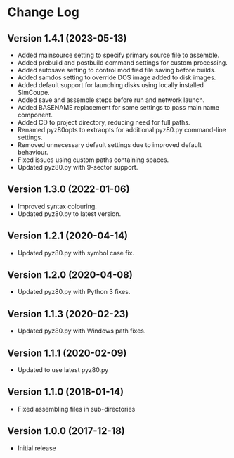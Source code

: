 # Change Log

## Version 1.4.1 (2023-05-13)
- Added mainsource setting to specify primary source file to assemble.
- Added prebuild and postbuild command settings for custom processing.
- Added autosave setting to control modified file saving before builds.
- Added samdos setting to override DOS image added to disk images.
- Added default support for launching disks using locally installed SimCoupe.
- Added save and assemble steps before run and network launch.
- Added BASENAME replacement for some settings to pass main name component.
- Added CD to project directory, reducing need for full paths.
- Renamed pyz80opts to extraopts for additional pyz80.py command-line settings.
- Removed unnecessary default settings due to improved default behaviour.
- Fixed issues using custom paths containing spaces.
- Updated pyz80.py with 9-sector support.

## Version 1.3.0 (2022-01-06)
- Improved syntax colouring.
- Updated pyz80.py to latest version.

## Version 1.2.1 (2020-04-14)
- Updated pyz80.py with symbol case fix.

## Version 1.2.0 (2020-04-08)
- Updated pyz80.py with Python 3 fixes.

## Version 1.1.3 (2020-02-23)
- Updated pyz80.py with Windows path fixes.

## Version 1.1.1 (2020-02-09)
- Updated to use latest pyz80.py

## Version 1.1.0 (2018-01-14)
- Fixed assembling files in sub-directories

## Version 1.0.0 (2017-12-18)
- Initial release
